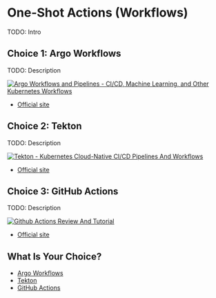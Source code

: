 # One-Shot Actions (Workflows)

TODO: Intro

## Choice 1: Argo Workflows

TODO: Description

[![Argo Workflows and Pipelines - CI/CD, Machine Learning, and Other Kubernetes Workflows](https://img.youtube.com/vi/UMaivwrAyTA/0.jpg)](https://youtu.be/UMaivwrAyTA)
* [Official site](https://argoproj.github.io/workflows)

## Choice 2: Tekton

TODO: Description

[![Tekton - Kubernetes Cloud-Native CI/CD Pipelines And Workflows](https://img.youtube.com/vi/7mvrpxz_BfE/0.jpg)](https://youtu.be/7mvrpxz_BfE)
* [Official site](https://tekton.dev)

## Choice 3: GitHub Actions

TODO: Description

[![Github Actions Review And Tutorial](https://img.youtube.com/vi/eZcAvTb0rbA/0.jpg)](https://youtu.be/eZcAvTb0rbA)
* [Official site](https://docs.github.com/en/actions)

## What Is Your Choice?

* [Argo Workflows](argo-workflows.md)
* [Tekton](tekton.md)
* [GitHub Actions](github-actions.md)
